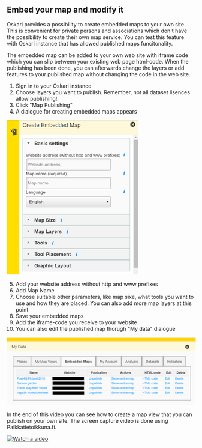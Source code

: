 ## Embed your map and modify it

Oskari provides a possibility to create embedded maps to your own site. 
This is convenient for private persons and associations which don't have the possibility to create their own map service. 
You can test this feature with Oskari instance that has allowed published maps funcitonality. 

The embedded map can be added to your own web site with iframe code which you can slip between your existing web page html-code. 
When the publishing has been done, you can afterwards change the layers or add features to your published map without changing the code in the web site. 

1. Sign in to your Oskari instance
2. Choose layers you want to publish. Remember, not all dataset lisences allow publishing!
3. Click "Map Publishing"
4. A dialogue for creating embedded maps appears

<img src="../../public/images/embedded_maps.PNG" width="350"/>

5. Add your website address without http and www prefixes
6. Add Map Name
7. Choose suitable other parameters, like map sixe, what tools you want to use and how they are placed. You can also add more map layers at this point
8. Save your embedded maps
9. Add the iframe-code you receive to your website
10. You can also edit the published map thorugh "My data" dialogue


![Create embedded map](../../public/images/My_data_embedded_maps.png)

In the end of this video you can see how to create a map view that you can publish on your own site. The screen capture video is done using Paikkatietoikkuna.fi. 

 [![Watch a video](https://img.youtube.com/vi/zNTOwhhNAQk/maxresdefault.jpg)](https://youtu.be/zNTOwhhNAQk)
